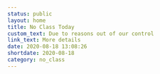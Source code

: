 ```yaml
---
status: public
layout: home
title: No Class Today
custom_text: Due to reasons out of our control
link_text: More details
date: 2020-08-18 13:08:26
shortdate: 2020-08-18
category: no_class
---
```

